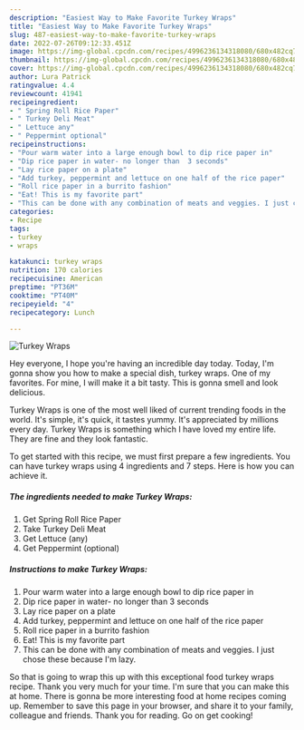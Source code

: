 ```yaml
---
description: "Easiest Way to Make Favorite Turkey Wraps"
title: "Easiest Way to Make Favorite Turkey Wraps"
slug: 487-easiest-way-to-make-favorite-turkey-wraps
date: 2022-07-26T09:12:33.451Z
image: https://img-global.cpcdn.com/recipes/4996236134318080/680x482cq70/turkey-wraps-recipe-main-photo.jpg
thumbnail: https://img-global.cpcdn.com/recipes/4996236134318080/680x482cq70/turkey-wraps-recipe-main-photo.jpg
cover: https://img-global.cpcdn.com/recipes/4996236134318080/680x482cq70/turkey-wraps-recipe-main-photo.jpg
author: Lura Patrick
ratingvalue: 4.4
reviewcount: 41941
recipeingredient:
- " Spring Roll Rice Paper"
- " Turkey Deli Meat"
- " Lettuce any"
- " Peppermint optional"
recipeinstructions:
- "Pour warm water into a large enough bowl to dip rice paper in"
- "Dip rice paper in water- no longer than  3 seconds"
- "Lay rice paper on a plate"
- "Add turkey, peppermint and lettuce on one half of the rice paper"
- "Roll rice paper in a burrito fashion"
- "Eat! This is my favorite part"
- "This can be done with any combination of meats and veggies. I just chose these because I&#39;m lazy."
categories:
- Recipe
tags:
- turkey
- wraps

katakunci: turkey wraps 
nutrition: 170 calories
recipecuisine: American
preptime: "PT36M"
cooktime: "PT40M"
recipeyield: "4"
recipecategory: Lunch

---
```



![Turkey Wraps](https://img-global.cpcdn.com/recipes/4996236134318080/680x482cq70/turkey-wraps-recipe-main-photo.jpg)

Hey everyone, I hope you're having an incredible day today. Today, I'm gonna show you how to make a special dish, turkey wraps. One of my favorites. For mine, I will make it a bit tasty. This is gonna smell and look delicious.



Turkey Wraps is one of the most well liked of current trending foods in the world. It's simple, it's quick, it tastes yummy. It's appreciated by millions every day. Turkey Wraps is something which I have loved my entire life. They are fine and they look fantastic.


To get started with this recipe, we must first prepare a few ingredients. You can have turkey wraps using 4 ingredients and 7 steps. Here is how you can achieve it.

<!--inarticleads1-->

##### The ingredients needed to make Turkey Wraps:

1. Get  Spring Roll Rice Paper
1. Take  Turkey Deli Meat
1. Get  Lettuce (any)
1. Get  Peppermint (optional)




<!--inarticleads2-->

##### Instructions to make Turkey Wraps:

1. Pour warm water into a large enough bowl to dip rice paper in
1. Dip rice paper in water- no longer than  3 seconds
1. Lay rice paper on a plate
1. Add turkey, peppermint and lettuce on one half of the rice paper
1. Roll rice paper in a burrito fashion
1. Eat! This is my favorite part
1. This can be done with any combination of meats and veggies. I just chose these because I&#39;m lazy.




So that is going to wrap this up with this exceptional food turkey wraps recipe. Thank you very much for your time. I'm sure that you can make this at home. There is gonna be more interesting food at home recipes coming up. Remember to save this page in your browser, and share it to your family, colleague and friends. Thank you for reading. Go on get cooking!
